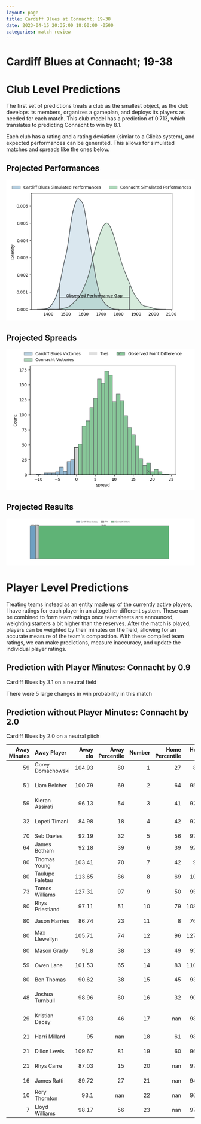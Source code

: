 ```yaml
---  
layout: page  
title: Cardiff Blues at Connacht; 19-38  
date: 2023-04-15 20:35:00 18:00:00 -0500  
categories: match review  
---
```

# Cardiff Blues at Connacht; 19-38

# Club Level Predictions


The first set of predictions treats a club as the smallest object, as the club develops its members, organizes a gameplan, and deploys its players as needed for each match. This club model has a prediction of 0.713, which translates to predicting Connacht to win by 8.1.

Each club has a rating and a rating deviation (simiar to a Glicko system), and expected performances can be generated. This allows for simulated matches and spreads like the ones below.
## Projected Performances


![Projected Performances](plots/performances_2023-04-15-Connacht-CardiffBlues.png)
## Projected Spreads


![Projected Spreads](plots/spreads_2023-04-15-Connacht-CardiffBlues.png)
## Projected Results


![Projected Results](plots/resultbar_2023-04-15-Connacht-CardiffBlues.png)
# Player Level Predictions


Treating teams instead as an entity made up of the currently active players, I have ratings for each player in an altogether different system. These can be combined to form team ratings once teamsheets are announced, weighting starters a bit higher than the reserves. After the match is played, players can be weighted by their minutes on the field, allowing for an accurate measure of the team's composition. With these compiled team ratings, we can make predictions, measure inaccuracy, and update the individual player ratings.
## Prediction with Player Minutes: Connacht by 0.9


Cardiff Blues by 3.1 on a neutral field

There were 5 large changes in win probability in this match
## Prediction without Player Minutes: Connacht by 2.0


Cardiff Blues by 2.0 on a neutral pitch



|   Away Minutes | Away Player       |   Away elo |   Away Percentile |   Number |   Home Percentile |   Home elo | Home Player             |   Home Minutes |
|---------------:|:------------------|-----------:|------------------:|---------:|------------------:|-----------:|:------------------------|---------------:|
|             59 | Corey Domachowski |     104.93 |                80 |        1 |                27 |      89.4  | Dennis Buckley          |             59 |
|             51 | Liam Belcher      |     100.79 |                69 |        2 |                64 |      95.13 | Dylan Tierney-Martin    |             66 |
|             59 | Kieran Assirati   |      96.13 |                54 |        3 |                41 |      92.96 | Finlay Bealham          |             54 |
|             32 | Lopeti Timani     |      84.98 |                18 |        4 |                42 |      92.99 | Joshua Daniel Murphy    |             59 |
|             70 | Seb Davies        |      92.19 |                32 |        5 |                56 |      97.54 | Niall Murray            |             80 |
|             64 | James Botham      |      92.18 |                39 |        6 |                39 |      92.01 | Cian Prendergast        |             80 |
|             80 | Thomas Young      |     103.41 |                70 |        7 |                42 |      93.1  | Conor Oliver            |             80 |
|             80 | Taulupe Faletau   |     113.65 |                86 |        8 |                69 |     103.8  | Jarrad Butler           |             15 |
|             73 | Tomos Williams    |     127.31 |                97 |        9 |                50 |      95.51 | Caolin Blade            |             63 |
|             80 | Rhys Priestland   |      97.11 |                51 |       10 |                79 |     108.72 | Jack Carty              |             69 |
|             80 | Jason Harries     |      86.74 |                23 |       11 |                 8 |      76.57 | Mack Hansen             |             80 |
|             80 | Max Llewellyn     |     105.71 |                74 |       12 |                96 |     127.35 | Bundee Aki              |             80 |
|             80 | Mason Grady       |      91.8  |                38 |       13 |                49 |      95.69 | Thomas Farrell          |             80 |
|             59 | Owen Lane         |     101.53 |                65 |       14 |                83 |     110.61 | Diarmuid Kilgallen      |             80 |
|             80 | Ben Thomas        |      90.62 |                38 |       15 |                45 |      93.57 | Tiernan O'Halloran      |             66 |
|             48 | Joshua Turnbull   |      98.96 |                60 |       16 |                32 |      90.97 | Shamus Hurley-Langton   |             65 |
|             29 | Kristian Dacey    |      97.03 |                46 |       17 |               nan |      98.85 | Dominic Robertson-McCoy |             26 |
|             21 | Harri Millard     |      95    |               nan |       18 |                61 |      98.33 | Peter Dooley            |             21 |
|             21 | Dillon Lewis      |     109.67 |                81 |       19 |                60 |      96.61 | Oisin Dowling           |             21 |
|             21 | Rhys Carre        |      87.03 |                15 |       20 |               nan |      97.44 | Kieran Marmion          |             17 |
|             16 | James Ratti       |      89.72 |                27 |       21 |               nan |      94.66 | Shane Jennings          |             14 |
|             10 | Rory Thornton     |      93.1  |               nan |       22 |               nan |      96.52 | Eoin  de Buitlear       |             14 |
|              7 | Lloyd Williams    |      98.17 |                56 |       23 |               nan |      97.97 | Tom Daly                |             11 |

